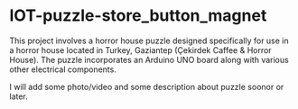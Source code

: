 # IOT-puzzle-store_button_magnet
This project involves a horror house puzzle designed specifically for use in a horror house located in Turkey, Gaziantep (Çekirdek Caffee & Horror House). The puzzle incorporates an Arduino UNO board along with various other electrical components.

I will add some photo/video and some description about puzzle soonor or later.
